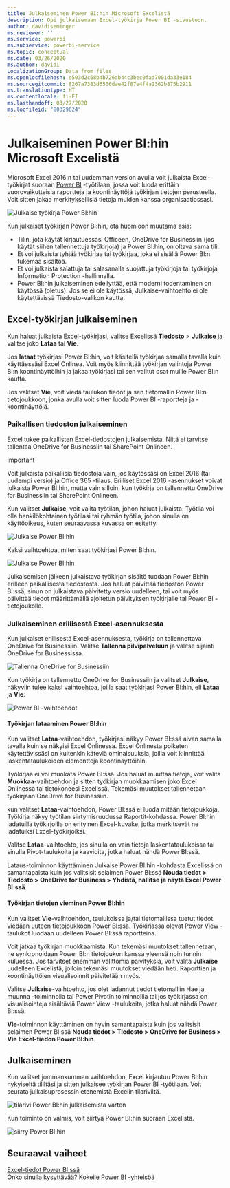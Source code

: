 ```yaml
---
title: Julkaiseminen Power BI:hin Microsoft Excelistä
description: Opi julkaisemaan Excel-työkirja Power BI -sivustoon.
author: davidiseminger
ms.reviewer: ''
ms.service: powerbi
ms.subservice: powerbi-service
ms.topic: conceptual
ms.date: 03/26/2020
ms.author: davidi
LocalizationGroup: Data from files
ms.openlocfilehash: e503d2c68b4b726ab44c3bec0fad7001da33e184
ms.sourcegitcommit: 8267a7383d6506dae42f87e4f4a2362b875b2911
ms.translationtype: HT
ms.contentlocale: fi-FI
ms.lasthandoff: 03/27/2020
ms.locfileid: "80329624"
---
```

# <a name="publish-to-power-bi-from-microsoft-excel"></a>Julkaiseminen Power BI:hin Microsoft Excelistä
Microsoft Excel 2016:n tai uudemman version avulla voit julkaista Excel-työkirjat suoraan [Power BI](https://powerbi.microsoft.com) -työtilaan, jossa voit luoda erittäin vuorovaikutteisia raportteja ja koontinäyttöjä työkirjan tietojen perusteella. Voit sitten jakaa merkityksellisiä tietoja muiden kanssa organisaatiossasi.

![Julkaise työkirja Power BI:hin](media/service-publish-from-excel/pbi_uploadexport2.png)

Kun julkaiset työkirjan Power BI:hin, ota huomioon muutama asia:

* Tilin, jota käytät kirjautuessasi Officeen, OneDrive for Businessiin (jos käytät siihen tallennettuja työkirjoja) ja Power BI:hin, on oltava sama tili.
* Et voi julkaista tyhjää työkirjaa tai työkirjaa, joka ei sisällä Power BI:n tukemaa sisältöä.
* Et voi julkaista salattuja tai salasanalla suojattuja työkirjoja tai työkirjoja Information Protection -hallinnalla.
* Power BI:hin julkaiseminen edellyttää, että moderni todentaminen on käytössä (oletus). Jos se ei ole käytössä, Julkaise-vaihtoehto ei ole käytettävissä Tiedosto-valikon kautta.

## <a name="publish-your-excel-workbook"></a>Excel-työkirjan julkaiseminen
Kun haluat julkaista Excel-työkirjasi, valitse Excelissä **Tiedosto** > **Julkaise** ja valitse joko **Lataa** tai **Vie**.

Jos **lataat** työkirjasi Power BI:hin, voit käsitellä työkirjaa samalla tavalla kuin käyttäessäsi Excel Onlinea. Voit myös kiinnittää työkirjan valintoja Power BI:n koontinäyttöihin ja jakaa työkirjasi tai sen valitut osat muille Power BI:n kautta.

Jos valitset **Vie**, voit viedä taulukon tiedot ja sen tietomallin Power BI:n tietojoukkoon, jonka avulla voit sitten luoda Power BI -raportteja ja -koontinäyttöjä.

### <a name="local-file-publishing"></a>Paikallisen tiedoston julkaiseminen
Excel tukee paikallisten Excel-tiedostojen julkaisemista. Niitä ei tarvitse tallentaa OneDrive for Businessiin tai SharePoint Onlineen.

> [!IMPORTANT]
> Voit julkaista paikallisia tiedostoja vain, jos käytössäsi on Excel 2016 (tai uudempi versio) ja Office 365 -tilaus. Erilliset Excel 2016 -asennukset voivat julkaista Power BI:hin, mutta vain silloin, kun työkirja on tallennettu OneDrive for Businessiin tai SharePoint Onlineen.
> 

Kun valitset **Julkaise**, voit valita työtilan, johon haluat julkaista. Työtila voi olla henkilökohtainen työtilasi tai ryhmän työtila, johon sinulla on käyttöoikeus, kuten seuraavassa kuvassa on esitetty.

![Julkaise Power BI:hin](media/service-publish-from-excel/pbi_choose_workspace.png)

Kaksi vaihtoehtoa, miten saat työkirjasi Power BI:hin.

![Julkaise Power BI:hin](media/service-publish-from-excel/pbi_uploadexport3.png)

Julkaisemisen jälkeen julkaistava työkirjan sisältö tuodaan Power BI:hin erilleen paikallisesta tiedostosta. Jos haluat päivittää tiedoston Power BI:ssä, sinun on julkaistava päivitetty versio uudelleen, tai voit myös päivittää tiedot määrittämällä ajoitetun päivityksen työkirjalle tai Power BI -tietojoukolle.

### <a name="publishing-from-a-standalone-excel-installation"></a>Julkaiseminen erillisestä Excel-asennuksesta
Kun julkaiset erillisestä Excel-asennuksesta, työkirja on tallennettava OneDrive for Businessiin. Valitse **Tallenna pilvipalveluun** ja valitse sijainti OneDrive for Businessissa.

![Tallenna OneDrive for Businessiin](media/service-publish-from-excel/pbi_savetoonedrive2.png)

Kun työkirja on tallennettu OneDrive for Businessiin ja valitset **Julkaise**, näkyviin tulee kaksi vaihtoehtoa, joilla saat työkirjasi Power BI:hin, eli **Lataa** ja **Vie**:

![Power BI -vaihtoehdot](media/service-publish-from-excel/pbi_uploadexport2.png)

#### <a name="upload-your-workbook-to-power-bi"></a>Työkirjan lataaminen Power BI:hin
Kun valitset **Lataa**-vaihtoehdon, työkirjasi näkyy Power BI:ssä aivan samalla tavalla kuin se näkyisi Excel Onlinessa. Excel Onlinesta poiketen käytettävissäsi on kuitenkin käteviä ominaisuuksia, joilla voit kiinnittää laskentataulukoiden elementtejä koontinäyttöihin.

Työkirjaa ei voi muokata Power BI:ssä. Jos haluat muuttaa tietoja, voit valita **Muokkaa**-vaihtoehdon ja sitten työkirjan muokkaamisen joko Excel Onlinessa tai tietokoneesi Excelissä. Tekemäsi muutokset tallennetaan työkirjaan OneDrive for Businessiin.

kun valitset **Lataa**-vaihtoehdon, Power BI:ssä ei luoda mitään tietojoukkoja. Työkirja näkyy työtilan siirtymisruudussa Raportit-kohdassa. Power BI:hin ladatuilla työkirjoilla on erityinen Excel-kuvake, jotka merkitsevät ne ladatuiksi Excel-työkirjoiksi.

Valitse **Lataa**-vaihtoehto, jos sinulla on vain tietoja laskentataulukoissa tai sinulla Pivot-taulukoita ja kaavioita, jotka haluat nähdä Power BI:ssä.

Lataus-toiminnon käyttäminen Julkaise Power BI:hin -kohdasta Excelissä on samantapaista kuin jos valitsisit selaimen Power BI:ssä **Nouda tiedot > Tiedosto > OneDrive for Business > Yhdistä, hallitse ja näytä Excel Power BI:ssä**.

#### <a name="export-workbook-data-to-power-bi"></a>Työkirjan tietojen vieminen Power BI:hin
Kun valitset **Vie**-vaihtoehdon, taulukoissa ja/tai tietomallissa tuetut tiedot viedään uuteen tietojoukkoon Power BI:ssä. Työkirjassa olevat Power View -taulukot luodaan uudelleen Power BI:ssä raportteina.

Voit jatkaa työkirjan muokkaamista. Kun tekemäsi muutokset tallennetaan, ne synkronoidaan Power BI:n tietojoukon kanssa yleensä noin tunnin kuluessa. Jos tarvitset enemmän välittömiä päivityksiä, voit valita **Julkaise** uudelleen Excelistä, jolloin tekemäsi muutokset viedään heti. Raporttien ja koontinäyttöjen visualisoinnit päivitetään myös.

Valitse **Julkaise**-vaihtoehto, jos olet ladannut tiedot tietomalliin Hae ja muunna -toiminnolla tai Power Pivotin toiminnoilla tai jos työkirjassa on visualisointeja sisältäviä Power View -taulukoita, jotka haluat nähdä Power BI:ssä.

**Vie**-toiminnon käyttäminen on hyvin samantapaista kuin jos valitsisit selaimen Power BI:ssä **Nouda tiedot > Tiedosto > OneDrive for Business > Vie Excel-tiedon Power BI:hin**.

## <a name="publishing"></a>Julkaiseminen
Kun valitset jommankumman vaihtoehdon, Excel kirjautuu Power BI:hin nykyiseltä tililtäsi ja sitten julkaisee työkirjan Power BI -työtilaan. Voit seurata julkaisuprosessin etenemistä Excelin tilariviltä.

![tilarivi Power BI:hin julkaisemista varten](media/service-publish-from-excel/pbi_publishingstatus.png)

Kun toiminto on valmis, voit siirtyä Power BI:hin suoraan Excelistä.

![siirry Power BI:hin](media/service-publish-from-excel/pbi_gotopbi.png)

## <a name="next-steps"></a>Seuraavat vaiheet
[Excel-tiedot Power BI:ssä](service-excel-workbook-files.md)  
Onko sinulla kysyttävää? [Kokeile Power BI -yhteisöä](https://community.powerbi.com/)

